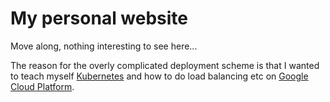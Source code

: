 # My personal website

Move along, nothing interesting to see here...

The reason for the overly complicated deployment scheme is that I wanted to teach myself [Kubernetes](https://kubernetes.io) and how to do load balancing etc on [Google Cloud Platform](https://cloud.google.com/).
